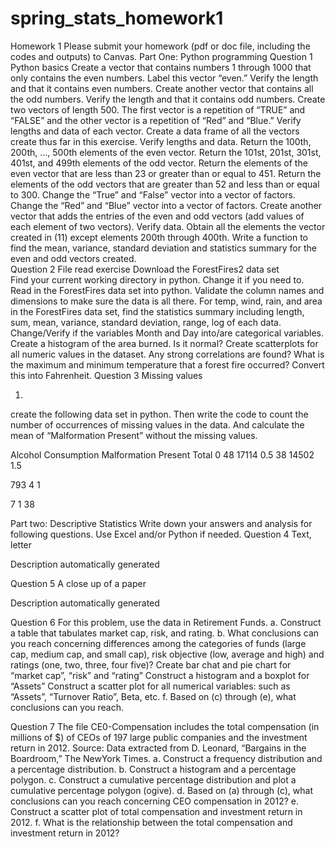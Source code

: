 # spring_stats_homework1


Homework 1 
Please submit your homework (pdf or doc file, including the codes and outputs) to Canvas. 
Part One: Python programming 
Question 1 Python basics 
Create a vector that contains numbers 1 through 1000 that only contains the even numbers.  Label this vector “even.”  Verify the length and that it contains even numbers. 
Create another vector that contains all the odd numbers.  Verify the length and that it contains odd numbers. 
Create two vectors of length 500.  The first vector is a repetition of “TRUE” and “FALSE” and the other vector is a repetition of “Red” and “Blue.”  Verify lengths and data of each vector. 
Create a data frame of all the vectors create thus far in this exercise.  Verify lengths and data. 
Return the 100th, 200th, …, 500th elements of the even vector. 
Return the 101st, 201st, 301st, 401st, and 499th elements of the odd vector. 
Return the elements of the even vector that are less than 23 or greater than or equal to 451. 
Return the elements of the odd vectors that are greater than 52 and less than or equal to 300. 
Change the “True” and “False” vector into a vector of factors. 
Change the “Red” and “Blue” vector into a vector of factors. 
Create another vector that adds the entries of the even and odd vectors (add values of each element of two vectors).  Verify data. 
Obtain all the elements the vector created in (11) except elements 200th through 400th. 
Write a function to find the mean, variance, standard deviation and statistics summary for the even and odd vectors created.  
Question 2 File read exercise 
Download the ForestFires2 data set  
Find your current working directory in python.  Change it if you need to. 
Read in the ForestFires data set into python.  Validate the column names and dimensions to make sure the data is all there. 
For temp, wind, rain, and area in the ForestFires data set, find the statistics summary including length, sum, mean, variance, standard deviation, range, log of each data.   
Change/Verify if the variables Month and Day into/are categorical variables. 
Create a histogram of the area burned.  Is it normal? 
Create scatterplots for all numeric values in the dataset. Any strong correlations are found? 
What is the maximum and minimum temperature that a forest fire occurred?  Convert this into Fahrenheit. 
Question 3 Missing values 
 
1) 
create the following data set in python.  Then write the code to count the number of occurrences of missing values in the data. And calculate the mean of “Malformation Present” without the missing values. 
 

Alcohol Consumption 
Malformation Present 
Total 
0 
48 
17114 
0.5 
38 
14502 
1.5  
 
793 
4 
1 
 
7 
1 
38 
 
 
Part two: Descriptive Statistics 
Write down your answers and analysis for following questions. Use Excel and/or Python if needed. 
Question 4 
Text, letter

Description automatically generated 
 
Question 5 
A close up of a paper

Description automatically generated 
 
Question 6 
 For this problem, use the data in Retirement Funds. 
a. Construct a table that tabulates market cap, risk, and rating. 
b. What conclusions can you reach concerning differences among the categories of funds (large cap, medium cap, and small cap), risk objective (low, average and high) and ratings (one, two, three, four five)? 
Create bar chat and pie chart for “market cap”, “risk” and “rating” 
Construct a histogram and a boxplot for “Assets” 
Construct a scatter plot for all numerical variables: such as “Assets”, “Turnover Ratio”, Beta, etc. 
f. Based on (c) through (e), what conclusions can you reach. 
 
Question 7 
 The file CE0-Compensation includes the total compensation (in millions of $) of CEOs of 197 large public companies and the investment return in 2012. 
Source: Data extracted from D. Leonard, “Bargains in the Boardroom,” The NewYork Times. 
a. Construct a frequency distribution and a percentage distribution. 
b. Construct a histogram and a percentage polygon. 
c. Construct a cumulative percentage distribution and plot a cumulative percentage polygon (ogive). 
d. Based on (a) through (c), what conclusions can you reach concerning CEO compensation in 2012? 
e. Construct a scatter plot of total compensation and investment return in 2012. 
f. What is the relationship between the total compensation and investment return in 2012? 
 
